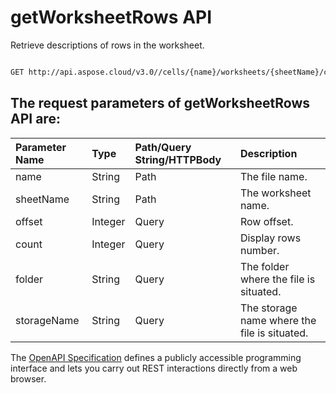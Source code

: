 # **getWorksheetRows API**

Retrieve descriptions of rows in the worksheet. 

```bash

GET http://api.aspose.cloud/v3.0//cells/{name}/worksheets/{sheetName}/cells/rows/

```

## The request parameters of **getWorksheetRows** API are: 

| Parameter Name | Type | Path/Query String/HTTPBody | Description | 
| :- | :- | :- |:- | 
|name|String|Path|The file name.|
|sheetName|String|Path|The worksheet name.|
|offset|Integer|Query|Row offset.|
|count|Integer|Query|Display rows number.|
|folder|String|Query|The folder where the file is situated.|
|storageName|String|Query|The storage name where the file is situated.|


The [OpenAPI Specification](https://reference.aspose.cloud/cells/#/CellsController/GetWorksheetRows) defines a publicly accessible programming interface and lets you carry out REST interactions directly from a web browser.
